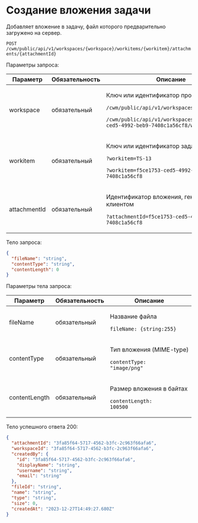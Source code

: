 # Создание вложения задачи

Добавляет вложение в задачу, файл которого предварительно загружено на сервер.

`POST /cwm/public/api/v1/workspaces/{workspace}/workitems/{workitem}/attachments/{attachmentId}`

Параметры запроса:

| Параметр     | Обязательность | Описание                                                                                                                                                                                                  |
| ------------ | -------------- | --------------------------------------------------------------------------------------------------------------------------------------------------------------------------------------------------------- |
| workspace    | обязательный   | <p>Ключ или идентификатор пространства</p><p><code>/cwm/public/api/v1/workspaces/KEY/workitems</code></p><p><code>/cwm/public/api/v1/workspaces/f5ce1753-ced5-4992-beb9-7408c1a56cf8/workitems</code></p> |
| workitem     | обязательный   | <p>Ключ или идентификатор задачи</p><p><code>?workitem=TS-13</code></p><p><code>?workitem=f5ce1753-ced5-4992-beb9-7408c1a56cf8</code></p>                                                                 |
| attachmentId | обязательный   | <p>Идентификатор вложения, генерируется клиентом</p><p><code>?attachmentId=f5ce1753-ced5-4992-beb9-7408c1a56cf8</code></p>                                                                                |

Тело запроса:

```json
{
  "fileName": "string",
  "contentType": "string",
  "contentLength": 0
}
```

Параметры тела запроса:

| Параметр      | Обязательность | Описание                                                                    |
| ------------- | -------------- | --------------------------------------------------------------------------- |
| fileName      | обязательный   | <p>Название файла</p><p><code>fileName: {string:255}</code></p>             |
| contentType   | обязательный   | <p>Тип вложения (MIME-type)</p><p><code>contentType: "image/png"</code></p> |
| contentLength | обязательный   | <p>Размер вложения в байтах</p><p><code>contentLength: 100500</code></p>    |

Тело успешного ответа 200:

```json
{
  "attachmentId": "3fa85f64-5717-4562-b3fc-2c963f66afa6",
  "workspaceId": "3fa85f64-5717-4562-b3fc-2c963f66afa6",
  "createdBy": {
    "id": "3fa85f64-5717-4562-b3fc-2c963f66afa6",
    "displayName": "string",
    "username": "string",
    "email": "string"
  },
  "fileId": "string",
  "name": "string",
  "type": "string",
  "size": 0,
  "createdAt": "2023-12-27T14:49:27.680Z"
}
```
